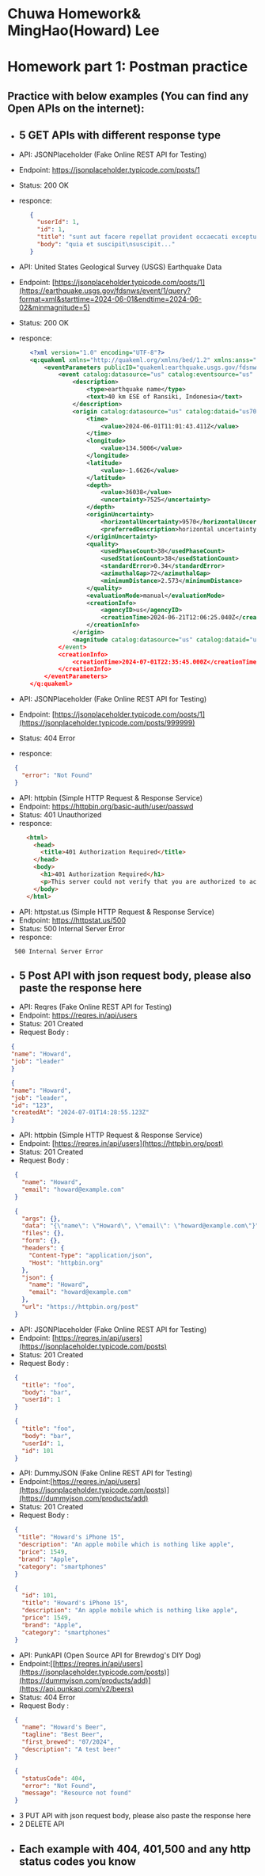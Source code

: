 # Chuwa Homework& MingHao(Howard) Lee 

# Homework part 1: Postman practice

## Practice with below examples (You can find any Open APIs on the internet):
 - ## 5 GET APIs with different response type
 - API: JSONPlaceholder (Fake Online REST API for Testing)
 - Endpoint: https://jsonplaceholder.typicode.com/posts/1
 - Status: 200 OK 
 - responce:
   ```JSON
      {
        "userId": 1,
        "id": 1,
        "title": "sunt aut facere repellat provident occaecati excepturi optio reprehenderit",
        "body": "quia et suscipit\nsuscipit..."
      }

   ```

 - API: United States Geological Survey (USGS) Earthquake Data
 - Endpoint: [https://jsonplaceholder.typicode.com/posts/1](https://earthquake.usgs.gov/fdsnws/event/1/query?format=xml&starttime=2024-06-01&endtime=2024-06-02&minmagnitude=5)
 - Status: 200 OK 
 - responce:
   ```XML
      <?xml version="1.0" encoding="UTF-8"?>
      <q:quakeml xmlns="http://quakeml.org/xmlns/bed/1.2" xmlns:anss="http://anss.org/xmlns/event/0.1" xmlns:catalog="http://anss.org/xmlns/catalog/0.1" xmlns:q="http://quakeml.org/xmlns/quakeml/1.2">
          <eventParameters publicID="quakeml:earthquake.usgs.gov/fdsnws/event/1/query?format=xml&amp;starttime=2024-06-01&amp;endtime=2024-06-02&amp;minmagnitude=5">
              <event catalog:datasource="us" catalog:eventsource="us" catalog:eventid="7000mpge" publicID="quakeml:earthquake.usgs.gov/fdsnws/event/1/query?eventid=us7000mpge&amp;format=quakeml">
                  <description>
                      <type>earthquake name</type>
                      <text>40 km ESE of Ransiki, Indonesia</text>
                  </description>
                  <origin catalog:datasource="us" catalog:dataid="us7000mpge" catalog:eventsource="us" catalog:eventid="7000mpge" publicID="quakeml:earthquake.usgs.gov/product/origin/us7000mpge/us/1718971585040/product.xml">
                      <time>
                          <value>2024-06-01T11:01:43.411Z</value>
                      </time>
                      <longitude>
                          <value>134.5006</value>
                      </longitude>
                      <latitude>
                          <value>-1.6626</value>
                      </latitude>
                      <depth>
                          <value>36038</value>
                          <uncertainty>7525</uncertainty>
                      </depth>
                      <originUncertainty>
                          <horizontalUncertainty>9570</horizontalUncertainty>
                          <preferredDescription>horizontal uncertainty</preferredDescription>
                      </originUncertainty>
                      <quality>
                          <usedPhaseCount>38</usedPhaseCount>
                          <usedStationCount>38</usedStationCount>
                          <standardError>0.34</standardError>
                          <azimuthalGap>72</azimuthalGap>
                          <minimumDistance>2.573</minimumDistance>
                      </quality>
                      <evaluationMode>manual</evaluationMode>
                      <creationInfo>
                          <agencyID>us</agencyID>
                          <creationTime>2024-06-21T12:06:25.040Z</creationTime>
                      </creationInfo>
                  </origin>
                  <magnitude catalog:datasource="us" catalog:dataid="us7000mpge" catalog:eventsource="us" catalog:eventid="7000mpge" 
              </event>
              <creationInfo>
                  <creationTime>2024-07-01T22:35:45.000Z</creationTime>
              </creationInfo>
          </eventParameters>
      </q:quakeml>

   ```

 - API: JSONPlaceholder (Fake Online REST API for Testing)
 - Endpoint: [https://jsonplaceholder.typicode.com/posts/1](https://jsonplaceholder.typicode.com/posts/999999)
 - Status: 404 Error
 - responce:
 ```JSON
   {
     "error": "Not Found"
   }
 ```
 - API: httpbin (Simple HTTP Request & Response Service)
 - Endpoint: https://httpbin.org/basic-auth/user/passwd
 - Status: 401 Unauthorized
 - responce:
   ```HTML
     <html>
       <head>
         <title>401 Authorization Required</title>
       </head>
       <body>
         <h1>401 Authorization Required</h1>
         <p>This server could not verify that you are authorized to access the document requested.</p>
       </body>
     </html>

   ```
 - API: httpstat.us (Simple HTTP Request & Response Service)
 - Endpoint: https://httpstat.us/500
 - Status: 500 Internal Server Error
 - responce:
 ```ARDUINO
   500 Internal Server Error
 ```

   
 - ## 5 Post API with json request body, please also paste the response here  
 - API: Reqres (Fake Online REST API for Testing)
 - Endpoint: https://reqres.in/api/users
 - Status: 201 Created
 - Request Body : 
 ```JSON
  {
  "name": "Howard",
  "job": "leader"
  }
 ```

 ```JSON
  {
  "name": "Howard",
  "job": "leader",
  "id": "123",
  "createdAt": "2024-07-01T14:28:55.123Z"
  }

 ```

   - API: httpbin (Simple HTTP Request & Response Service)
   - Endpoint: [https://reqres.in/api/users](https://httpbin.org/post)
   - Status: 201 Created
   - Request Body : 
 ```JSON
   {
     "name": "Howard",
     "email": "howard@example.com"
   }

 ```

 ```JSON
   {
     "args": {},
     "data": "{\"name\": \"Howard\", \"email\": \"howard@example.com\"}",
     "files": {},
     "form": {},
     "headers": {
       "Content-Type": "application/json",
       "Host": "httpbin.org"
     },
     "json": {
       "name": "Howard",
       "email": "howard@example.com"
     },
     "url": "https://httpbin.org/post"
   }
 ```

   - API: JSONPlaceholder (Fake Online REST API for Testing)
   - Endpoint: [https://reqres.in/api/users](https://jsonplaceholder.typicode.com/posts)
   - Status: 201 Created
   - Request Body : 
 ```JSON
   {
     "title": "foo",
     "body": "bar",
     "userId": 1
   }
 ```

 ```JSON
   {
     "title": "foo",
     "body": "bar",
     "userId": 1,
     "id": 101
   }
 ```

   - API: DummyJSON (Fake Online REST API for Testing)
   - Endpoint:[https://reqres.in/api/users](https://jsonplaceholder.typicode.com/posts)](https://dummyjson.com/products/add)
   - Status: 201 Created
   - Request Body : 
 ```JSON
   {
    "title": "Howard's iPhone 15",
    "description": "An apple mobile which is nothing like apple",
    "price": 1549,
    "brand": "Apple",
    "category": "smartphones"
   }

 ```

 ```JSON
   {
     "id": 101,
     "title": "Howard's iPhone 15",
     "description": "An apple mobile which is nothing like apple",
     "price": 1549,
     "brand": "Apple",
     "category": "smartphones"
   }

 ```

   - API: PunkAPI (Open Source API for Brewdog's DIY Dog)
   - Endpoint:[[https://reqres.in/api/users](https://jsonplaceholder.typicode.com/posts)](https://dummyjson.com/products/add)](https://api.punkapi.com/v2/beers)
   - Status: 404 Error
   - Request Body : 
 ```JSON
   {
     "name": "Howard's Beer",
     "tagline": "Best Beer",
     "first_brewed": "07/2024",
     "description": "A test beer"
   }

 ```

 ```JSON
   {
     "statusCode": 404,
     "error": "Not Found",
     "message": "Resource not found"
   }

 ```




 - 3 PUT API with json request body, please also paste the response here
 - 2 DELETE API
 - ## Each example with 404, 401,500 and any http status codes you know
